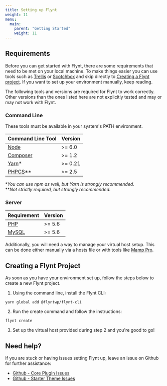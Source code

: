 ```yaml
---
title: Setting up Flynt
weight: 11
menu:
  main:
    parent: "Getting Started"
    weight: 11
---
```


## Requirements

Before you can get started with Flynt, there are some requirements that need to be met on your local machine. To make things easier you can use tools such as [Trellis](https://roots.io/trellis/) or [Scotchbox](https://box.scotch.io/) and skip directly to [Creating a Flynt project](/guide/getting-started/setting-up-flynt/#creating-a-flynt-project). If you want to set up your environment manually, keep reading.

The following tools and versions are required for Flynt to work correctly. Other versions than the ones listed here are not explicitly tested and may or may not work with Flynt.

### Command Line

These tools must be available in your system's PATH environment.

|                    Command Line Tool                    | Version |
| ------------------------------------------------------- | ------- |
| [Node](https://nodejs.org/)                             | >= 6.0  |
| [Composer](https://getcomposer.org/)                    | >= 1.2  |
| [Yarn](https://yarnpkg.com/)*                           | >= 0.21 |
| [PHPCS](https://github.com/squizlabs/PHP_CodeSniffer)** | >= 2.5  |

\*_You can use npm as well, but Yarn is strongly recommended._  
\*\*_Not strictly required, but strongly recommended._

### Server

|           Requirement           | Version |
| ------------------------------- | ------- |
| [PHP](http://php.net/)          | >= 5.6  |
| [MySQL](https://www.mysql.com/) | >= 5.6  |

Additionally, you will need a way to manage your virtual host setup. This can be done either manually via a hosts file or with tools like [Mamp Pro](https://www.mamp.info/en/mamp-pro/).

## Creating a Flynt Project

As soon as you have your environment set up, follow the steps below to create a new Flynt project.

1. Using the command line, install the Flynt CLI:
  ```
  yarn global add @flyntwp/flynt-cli
  ```

2. Run the create command and follow the instructions:
  ```
  flynt create
  ```

3. Set up the virtual host provided during step 2 and you're good to go!

<div class="alert alert-info">
  <h2>Need help?</h2>
  <p>If you are stuck or having issues setting Flynt up, leave an issue on Github for further assistance:</p>
  <ul>
    <li><a href="https://github.com/flyntwp/flynt-core/issues">Github - Core Plugin Issues</a></li>
    <li><a href="https://github.com/flyntwp/flynt-starter-theme/issues">Github - Starter Theme Issues</a></li>
  </ul>
</div>
